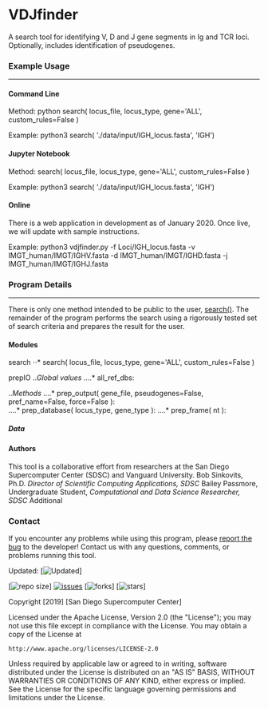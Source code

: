 # VDJfinder

A search tool for identifying V, D and J gene segments in Ig and TCR loci. Optionally, includes identification of pseudogenes.

### Example Usage
-----------------

#### Command Line
Method: python search( locus_file, locus_type, gene='ALL', custom_rules=False )

Example: python3 search( './data/input/IGH_locus.fasta', 'IGH')

#### Jupyter Notebook
Method: search( locus_file, locus_type, gene='ALL', custom_rules=False )

Example: python3 search( './data/input/IGH_locus.fasta', 'IGH')


#### Online
There is a web application in development as of January 2020. Once live, we will update with sample instructions.



Example: python3 vdjfinder.py -f Loci/IGH_locus.fasta -v IMGT_human/IMGT/IGHV.fasta -d IMGT_human/IMGT/IGHD.fasta -j IMGT_human/IMGT/IGHJ.fasta

### Program Details
---------------------
There is only one method intended to be public to the user, [search()](../src/modules/search.py). The remainder of the program performs the search using a rigorously tested set of search criteria and prepares the result for the user. 

#### Modules
search
⋅⋅* search( locus_file, locus_type, gene='ALL', custom_rules=False )

prepIO
.._Global values_
....* all_ref_dbs: 

.._Methods_
....* prep_output( gene_file, pseudogenes=False, pref_name=False, force=False ):  
....* prep_database( locus_type, gene_type ):
....* prep_frame( nt ):

##### Data


#### Authors
This tool is a collaborative effort from researchers at the San Diego Supercomputer Center (SDSC) and Vanguard University.
Bob Sinkovits, Ph.D. _Director of Scientific Computing Applications, SDSC_
Bailey Passmore, Undergraduate Student, _Computational and Data Science Researcher, SDSC_
Additional

### Contact
If you encounter any problems while using this program, please [report the bug](https://github.com/bailatrix/VDJfinder/issues) to the developer! Contact us with any questions, comments, or problems running this tool.

Updated: [![Updated](https://img.shields.io/github/last-commit/bailatrix/VDJfinder)]

[![repo size](https://img.shields.io/github/repo-size/bailatrix/VDJfinder)]
[![issues](https://img.shields.io/github/issues/bailatrix/VDJfinder)](https://github.com/bailatrix/VDJfinder/issues)
[![forks](https://img.shields.io/github/forks/bailatrix/VDJfinder?style=social)]
[![stars](https://img.shields.io/github/stars/bailatrix/VDJfinder?style=social)]

Copyright [2019] [San Diego Supercomputer Center]

Licensed under the Apache License, Version 2.0 (the "License");
you may not use this file except in compliance with the License.
You may obtain a copy of the License at

    http://www.apache.org/licenses/LICENSE-2.0

Unless required by applicable law or agreed to in writing, software
distributed under the License is distributed on an "AS IS" BASIS,
WITHOUT WARRANTIES OR CONDITIONS OF ANY KIND, either express or implied.
See the License for the specific language governing permissions and
limitations under the License.